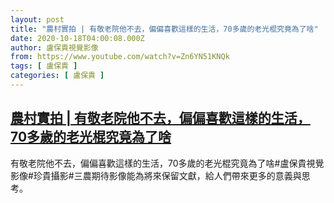 ```yaml
---
layout: post
title: "農村實拍 | 有敬老院他不去，偏偏喜歡這樣的生活，70多歲的老光棍究竟為了啥"
date: 2020-10-18T04:00:08.000Z
author: 盧保貴視覺影像
from: https://www.youtube.com/watch?v=Zn6YN51KNQk
tags: [ 盧保貴 ]
categories: [ 盧保貴 ]
---
```

<!--1602993608000-->
[農村實拍 | 有敬老院他不去，偏偏喜歡這樣的生活，70多歲的老光棍究竟為了啥](https://www.youtube.com/watch?v=Zn6YN51KNQk)
------

<div>
有敬老院他不去，偏偏喜歡這樣的生活，70多歲的老光棍究竟為了啥#盧保貴視覺影像#珍貴攝影#三農期待影像能為將來保留文獻，給人們帶來更多的意義與思考。
</div>
